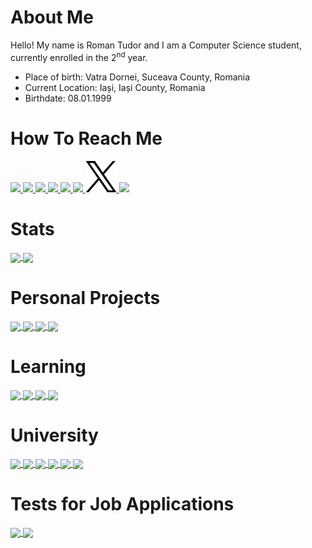 # About Me

Hello! My name is Roman Tudor and I am a Computer Science student, currently enrolled in the 2<sup>nd</sup> year.

- Place of birth: Vatra Dornei, Suceava County, Romania
- Current Location: Iași, Iași County, Romania
- Birthdate: 08.01.1999


# How To Reach Me

<a href = "https://www.linkedin.com/in/romantudorofficial" target = "_blank">
    <img src = "Logos/LinkedIn.png" width = "auto" height = "50px" />
</a>

<a href = "https://www.facebook.com/romantudorofficial" target = "_blank">
    <img src = "Logos/Facebook.png" width = "auto" height = "50px" />
</a>

<a href = "https://www.instagram.com/romantudorofficial" target = "_blank">
    <img src = "Logos/Instagram.png" width = "auto" height = "50px" />
</a>

<a href = "https://wa.me/40720914270" target = "_blank">
    <img src = "Logos/WhatsApp.png" width = "auto" height = "50px" />
</a>

<a href = "https://www.youtube.com/@RomanTudorOfficial" target = "_blank">
    <img src = "Logos/YouTube.png" width = "auto" height = "50px" />
</a>

<a href = "https://www.tiktok.com/@romantudorofficial" target = "_blank">
    <img src = "Logos/TikTok.png" width = "auto" height = "50px" />
</a>

<a href = "https://x.com/romantudoroff" target = "_blank">
    <img src = "Logos/X.png" width = "auto" height = "50px" />
</a>

<a href = "https://www.twitch.tv/romantudor" target = "_blank">
    <img src = "Logos/Twitch.png" width = "auto" height = "50px" />
</a>


# Stats

<a href = "https://github.com/romantudorofficial?tab=repositories" target = "_blank">
    <img src = "https://github-readme-stats.vercel.app/api?username=romantudorofficial&count_private=true&show_icons=true&theme=dark&include_all_commits=true" align = "center" />
</a>

<a href = "https://github.com/romantudorofficial?tab=repositories" target = "_blank">
    <img src = "https://github-readme-stats.vercel.app/api/top-langs/?username=romantudorofficial&langs_count=10&theme=dark&layout=compact&card_width=270" align = "center" />
</a>


# Personal Projects

<a href = "https://github.com/romantudorofficial/L-Game" target = "_blank">
    <img src = "https://github-readme-stats.vercel.app/api/pin/?username=romantudorofficial&repo=L-Game&theme=dark&hide_border" align = "center" />
</a>

<a href = "https://github.com/romantudorofficial/Weather_Application" target = "_blank">
    <img src = "https://github-readme-stats.vercel.app/api/pin/?username=romantudorofficial&repo=Weather_Application&theme=dark" align = "center" />
</a>

<a href = "https://github.com/romantudorofficial/Personal_Portfolio_Website" target = "_blank">
    <img src = "https://github-readme-stats.vercel.app/api/pin/?username=romantudorofficial&repo=Personal_Portfolio_Website&theme=dark" align = "center" />
</a>

<a href = "https://github.com/romantudorofficial/Email_Signature" target = "_blank">
    <img src = "https://github-readme-stats.vercel.app/api/pin/?username=romantudorofficial&repo=Email_Signature&theme=dark" align = "center" />
</a>


# Learning

<a href = "https://github.com/romantudorofficial/Programming_Training" target = "_blank">
    <img src = "https://github-readme-stats.vercel.app/api/pin/?username=romantudorofficial&repo=Programming_Training&theme=dark" align = "center" />
</a>

<a href = "https://github.com/romantudorofficial/Data_Structures_and_Algorithms.cpp" target = "_blank">
    <img src = "https://github-readme-stats.vercel.app/api/pin/?username=romantudorofficial&repo=Data_Structures_and_Algorithms.cpp&theme=dark" align = "center" />
</a>

<a href = "https://github.com/romantudorofficial/HTML_Study_Place" target = "_blank">
    <img src = "https://github-readme-stats.vercel.app/api/pin/?username=romantudorofficial&repo=HTML_Study_Place&theme=dark" align = "center" />
</a>

<a href = "https://github.com/romantudorofficial/JavaScript_Study_Place" target = "_blank">
    <img src = "https://github-readme-stats.vercel.app/api/pin/?username=romantudorofficial&repo=JavaScript_Study_Place&theme=dark" align = "center" />
</a>


# University

<a href = "https://github.com/romantudorofficial/University_DBMSPractice" target = "_blank">
    <img src = "https://github-readme-stats.vercel.app/api/pin/?username=romantudorofficial&repo=University_DBMSPractice&theme=dark" align = "center" />
</a>

<a href = "https://github.com/romantudorofficial/University_AlgorithmDesign" target = "_blank">
    <img src = "https://github-readme-stats.vercel.app/api/pin/?username=romantudorofficial&repo=University_AlgorithmDesign&theme=dark" align = "center" />
</a>

<a href = "https://github.com/romantudorofficial/University_ProbabilitiesAndStatistics" target = "_blank">
    <img src = "https://github-readme-stats.vercel.app/api/pin/?username=romantudorofficial&repo=University_ProbabilitiesAndStatistics&theme=dark" align = "center" />
</a>

<a href = "https://github.com/romantudorofficial/University_FunctionalProgramming" target = "_blank">
    <img src = "https://github-readme-stats.vercel.app/api/pin/?username=romantudorofficial&repo=University_FunctionalProgramming&theme=dark" align = "center" />
</a>

<a href = "https://github.com/romantudorofficial/University_WebTechnologies" target = "_blank">
    <img src = "https://github-readme-stats.vercel.app/api/pin/?username=romantudorofficial&repo=University_WebTechnologies&theme=dark" align = "center" />
</a>

<a href = "https://github.com/romantudorofficial/University_SoftwareEngineering" target = "_blank">
    <img src = "https://github-readme-stats.vercel.app/api/pin/?username=romantudorofficial&repo=University_SoftwareEngineering&theme=dark" align = "center" />
</a>


# Tests for Job Applications

<a href = "https://github.com/romantudorofficial/Bitpanda_Junior_Front-End_Developer_Test" target = "_blank">
    <img src = "https://github-readme-stats.vercel.app/api/pin/?username=romantudorofficial&repo=Bitpanda_Junior_Front-End_Developer_Test&theme=dark" align = "center" />
</a>

<a href = "https://github.com/romantudorofficial/Elevator" target = "_blank">
    <img src = "https://github-readme-stats.vercel.app/api/pin/?username=romantudorofficial&repo=Elevator&theme=dark" align = "center" />
</a>